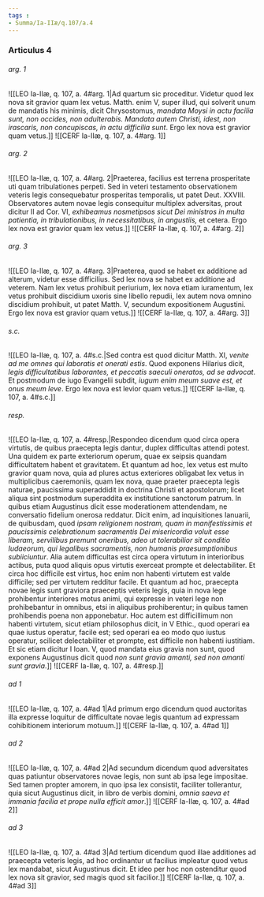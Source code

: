 ```yaml
---
tags : 
- Summa/Ia-IIæ/q.107/a.4
---
```


### Articulus 4

###### arg. 1
![[LEO Ia-IIæ, q. 107, a. 4#arg. 1|Ad quartum sic proceditur. Videtur quod lex nova sit gravior quam lex vetus. Matth. enim V, super illud, qui solverit unum de mandatis his minimis, dicit Chrysostomus, *mandata Moysi in actu facilia sunt, non occides, non adulterabis. Mandata autem Christi, idest, non irascaris, non concupiscas, in actu difficilia sunt*. Ergo lex nova est gravior quam vetus.]]
![[CERF Ia-IIæ, q. 107, a. 4#arg. 1]]

###### arg. 2
![[LEO Ia-IIæ, q. 107, a. 4#arg. 2|Praeterea, facilius est terrena prosperitate uti quam tribulationes perpeti. Sed in veteri testamento observationem veteris legis consequebatur prosperitas temporalis, ut patet Deut. XXVIII. Observatores autem novae legis consequitur multiplex adversitas, prout dicitur II ad Cor. VI, *exhibeamus nosmetipsos sicut Dei ministros in multa patientia, in tribulationibus, in necessitatibus, in angustiis,* et cetera. Ergo lex nova est gravior quam lex vetus.]]
![[CERF Ia-IIæ, q. 107, a. 4#arg. 2]]

###### arg. 3
![[LEO Ia-IIæ, q. 107, a. 4#arg. 3|Praeterea, quod se habet ex additione ad alterum, videtur esse difficilius. Sed lex nova se habet ex additione ad veterem. Nam lex vetus prohibuit periurium, lex nova etiam iuramentum, lex vetus prohibuit discidium uxoris sine libello repudii, lex autem nova omnino discidium prohibuit, ut patet Matth. V, secundum expositionem Augustini. Ergo lex nova est gravior quam vetus.]]
![[CERF Ia-IIæ, q. 107, a. 4#arg. 3]]

###### s.c.
![[LEO Ia-IIæ, q. 107, a. 4#s.c.|Sed contra est quod dicitur Matth. XI, *venite ad me omnes qui laboratis et onerati estis*. Quod exponens Hilarius dicit, *legis difficultatibus laborantes, et peccatis saeculi oneratos, ad se advocat*. Et postmodum de iugo Evangelii subdit, *iugum enim meum suave est, et onus meum leve*. Ergo lex nova est levior quam vetus.]]
![[CERF Ia-IIæ, q. 107, a. 4#s.c.]]

###### resp.
![[LEO Ia-IIæ, q. 107, a. 4#resp.|Respondeo dicendum quod circa opera virtutis, de quibus praecepta legis dantur, duplex difficultas attendi potest. Una quidem ex parte exteriorum operum, quae ex seipsis quandam difficultatem habent et gravitatem. Et quantum ad hoc, lex vetus est multo gravior quam nova, quia ad plures actus exteriores obligabat lex vetus in multiplicibus caeremoniis, quam lex nova, quae praeter praecepta legis naturae, paucissima superaddidit in doctrina Christi et apostolorum; licet aliqua sint postmodum superaddita ex institutione sanctorum patrum. In quibus etiam Augustinus dicit esse moderationem attendendam, ne conversatio fidelium onerosa reddatur. Dicit enim, ad inquisitiones Ianuarii, de quibusdam, quod *ipsam religionem nostram, quam in manifestissimis et paucissimis celebrationum sacramentis Dei misericordia voluit esse liberam, servilibus premunt oneribus, adeo ut tolerabilior sit conditio Iudaeorum, qui legalibus sacramentis, non humanis praesumptionibus subiiciuntur*. Alia autem difficultas est circa opera virtutum in interioribus actibus, puta quod aliquis opus virtutis exerceat prompte et delectabiliter. Et circa hoc difficile est virtus, hoc enim non habenti virtutem est valde difficile; sed per virtutem redditur facile. Et quantum ad hoc, praecepta novae legis sunt graviora praeceptis veteris legis, quia in nova lege prohibentur interiores motus animi, qui expresse in veteri lege non prohibebantur in omnibus, etsi in aliquibus prohiberentur; in quibus tamen prohibendis poena non apponebatur. Hoc autem est difficillimum non habenti virtutem, sicut etiam philosophus dicit, in V Ethic., quod operari ea quae iustus operatur, facile est; sed operari ea eo modo quo iustus operatur, scilicet delectabiliter et prompte, est difficile non habenti iustitiam. Et sic etiam dicitur I Ioan. V, quod mandata eius gravia non sunt, quod exponens Augustinus dicit quod *non sunt gravia amanti, sed non amanti sunt gravia*.]]
![[CERF Ia-IIæ, q. 107, a. 4#resp.]]

###### ad 1
![[LEO Ia-IIæ, q. 107, a. 4#ad 1|Ad primum ergo dicendum quod auctoritas illa expresse loquitur de difficultate novae legis quantum ad expressam cohibitionem interiorum motuum.]]
![[CERF Ia-IIæ, q. 107, a. 4#ad 1]]

###### ad 2
![[LEO Ia-IIæ, q. 107, a. 4#ad 2|Ad secundum dicendum quod adversitates quas patiuntur observatores novae legis, non sunt ab ipsa lege impositae. Sed tamen propter amorem, in quo ipsa lex consistit, faciliter tollerantur, quia sicut Augustinus dicit, in libro de verbis domini, *omnia saeva et immania facilia et prope nulla efficit amor*.]]
![[CERF Ia-IIæ, q. 107, a. 4#ad 2]]

###### ad 3
![[LEO Ia-IIæ, q. 107, a. 4#ad 3|Ad tertium dicendum quod illae additiones ad praecepta veteris legis, ad hoc ordinantur ut facilius impleatur quod vetus lex mandabat, sicut Augustinus dicit. Et ideo per hoc non ostenditur quod lex nova sit gravior, sed magis quod sit facilior.]]
![[CERF Ia-IIæ, q. 107, a. 4#ad 3]]

